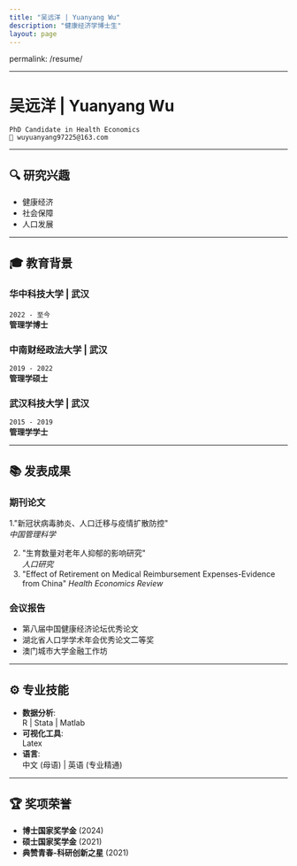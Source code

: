 ```yaml
---
title: "吴远洋 | Yuanyang Wu"
description: "健康经济学博士生"
layout: page
---
```


permalink: /resume/

---
# 吴远洋 | Yuanyang Wu
`PhD Candidate in Health Economics`  
`📧 wuyuanyang97225@163.com`  

---

## 🔍 研究兴趣
- 健康经济
- 社会保障
- 人口发展

---

## 🎓 教育背景

### **华中科技大学** | 武汉
`2022 - 至今`  
**管理学博士**  

### **中南财经政法大学** | 武汉
`2019 - 2022`  
**管理学硕士**  

### **武汉科技大学** | 武汉
`2015 - 2019`  
**管理学学士**  

---

## 📚 发表成果

### 期刊论文
1."新冠状病毒肺炎、人口迁移与疫情扩散防控"  
   *中国管理科学*

2. "生育数量对老年人抑郁的影响研究"  
   *人口研究*
3. "Effect of Retirement on Medical Reimbursement Expenses-Evidence from
China"
   *Health Economics Review*

### 会议报告
- 第八届中国健康经济论坛优秀论文
- 湖北省人口学学术年会优秀论文二等奖
- 澳门城市大学金融工作坊

---

## ⚙️ 专业技能
- **数据分析**:  
  R | Stata | Matlab
- **可视化工具**:  
  Latex
- **语言**:  
  中文 (母语) | 英语 (专业精通)

---

## 🏆 奖项荣誉
- **博士国家奖学金** (2024)
- **硕士国家奖学金** (2021)
- **典赞青春-科研创新之星** (2021)
